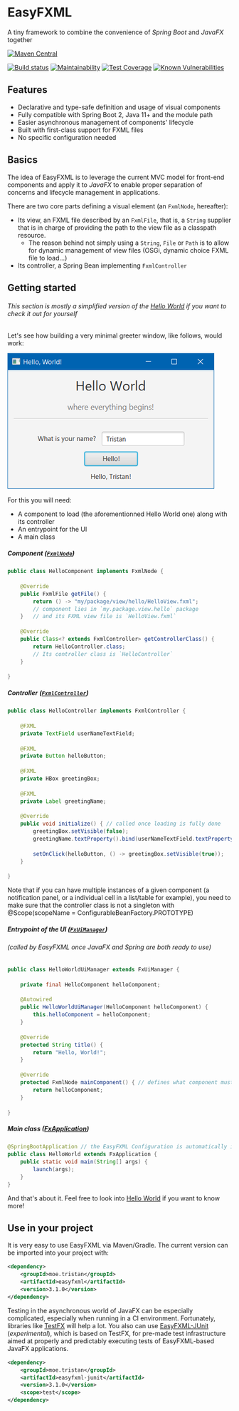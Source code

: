 # EasyFXML
A tiny framework to combine the convenience of _Spring Boot_ and _JavaFX_ together

[![Maven Central](https://img.shields.io/badge/maven--central-3.1.0-blue.svg)](https://search.maven.org/artifact/moe.tristan/easyfxml/3.1.0/jar)

[![Build status](https://circleci.com/gh/Tristan971/EasyFXML.svg?style=svg)](https://circleci.com/gh/Tristan971/EasyFXML)
[![Maintainability](https://api.codeclimate.com/v1/badges/89c1e95e4d5d41b35d9f/maintainability)](https://codeclimate.com/github/Tristan971/EasyFXML/maintainability)
[![Test Coverage](https://api.codeclimate.com/v1/badges/89c1e95e4d5d41b35d9f/test_coverage)](https://codeclimate.com/github/Tristan971/EasyFXML/test_coverage)
[![Known Vulnerabilities](https://snyk.io/test/github/tristan971/easyfxml/badge.svg?targetFile=pom.xml)](https://snyk.io/test/github/tristan971/easyfxml?targetFile=pom.xml)

## Features

- Declarative and type-safe definition and usage of visual components
- Fully compatible with Spring Boot 2, Java 11+ and the module path
- Easier asynchronous management of components' lifecycle
- Built with first-class support for FXML files
- No specific configuration needed

## Basics

The idea of EasyFXML is to leverage the current MVC model for front-end components and apply it to _JavaFX_ to enable proper 
separation of concerns and lifecycle management in applications.

There are two core parts defining a visual element (an `FxmlNode`, hereafter):
- Its view, an FXML file described by an `FxmlFile`, that is, a `String` supplier that is in charge of providing the path to the view file as a classpath resource.
  - The reason behind not simply using a `String`, `File` or `Path` is to allow for dynamic management of view files (OSGi, dynamic choice FXML file to load...)
- Its controller, a Spring Bean implementing `FxmlController`

## Getting started
###### This section is mostly a simplified version of the [Hello World](./easyfxml-samples/easyfxml-sample-hello-world) if you want to check it out for yourself

Let's see how building a very minimal greeter window, like follows, would work:

![Hello World Sample Screenshot](doc/images/sample-hello-world.png)

For this you will need:
- A component to load (the aforementionned Hello World one) along with its controller
- An entrypoint for the UI
- A main class

##### Component ([`FxmlNode`](./easyfxml/src/main/java/moe/tristan/easyfxml/api/FxmlNode.java))
```java
public class HelloComponent implements FxmlNode {
    
    @Override 
    public FxmlFile getFile() {
        return () -> "my/package/view/hello/HelloView.fxml"; 
        // component lies in `my.package.view.hello` package
    }   // and its FXML view file is `HelloView.fxml`

    @Override
    public Class<? extends FxmlController> getControllerClass() {
        return HelloController.class; 
        // Its controller class is `HelloController`
    }

}
```

##### Controller ([`FxmlController`](./easyfxml/src/main/java/moe/tristan/easyfxml/api/FxmlController.java))
```java
public class HelloController implements FxmlController {

    @FXML 
    private TextField userNameTextField;
    
    @FXML 
    private Button helloButton;
    
    @FXML 
    private HBox greetingBox;
    
    @FXML 
    private Label greetingName;

    @Override
    public void initialize() { // called once loading is fully done
        greetingBox.setVisible(false);
        greetingName.textProperty().bind(userNameTextField.textProperty());

        setOnClick(helloButton, () -> greetingBox.setVisible(true));
    }

}
```
Note that if you can have multiple instances of a given component (a notification panel, or a individual cell in a list/table for example), 
you need to make sure that the controller class is not a singleton with @Scope(scopeName = ConfigurableBeanFactory.PROTOTYPE)

##### Entrypoint of the UI ([`FxUiManager`](./easyfxml/src/main/java/moe/tristan/easyfxml/FxUiManager.java))
###### (called by EasyFXML once JavaFX and Spring are both ready to use)
```java
public class HelloWorldUiManager extends FxUiManager {

    private final HelloComponent helloComponent;

    @Autowired
    public HelloWorldUiManager(HelloComponent helloComponent) {
        this.helloComponent = helloComponent;
    }

    @Override
    protected String title() {
        return "Hello, World!";
    }

    @Override
    protected FxmlNode mainComponent() { // defines what component must be loaded first into the main stage
        return helloComponent;
    }

}
```

##### Main class ([FxApplication](./easyfxml/src/main/java/moe/tristan/easyfxml/FxApplication.java))
```java
@SpringBootApplication // the EasyFXML Configuration is automatically imported by Spring Boot
public class HelloWorld extends FxApplication {
    public static void main(String[] args) {
        launch(args);
    }
}
```

And that's about it. Feel free to look into [Hello World](./easyfxml-samples/easyfxml-sample-hello-world) if you want to know more!

## Use in your project
It is very easy to use EasyFXML via Maven/Gradle. The current version can be imported into your project with:

```xml
<dependency>
    <groupId>moe.tristan</groupId>
    <artifactId>easyfxml</artifactId>
    <version>3.1.0</version>
</dependency>
```

Testing in the asynchronous world of JavaFX can be especially complicated, especially when running in a CI environment.
Fortunately, libraries like [TestFX](https://github.com/TestFX/TestFX) will help a lot.
You also can use [EasyFXML-JUnit](./easyfxml-junit) (_experimental_), which is based on TestFX, 
for pre-made test infrastructure aimed at properly and predictably executing tests of EasyFXML-based JavaFX applications.

```xml
<dependency>
    <groupId>moe.tristan</groupId>
    <artifactId>easyfxml-junit</artifactId>
    <version>3.1.0</version>
    <scope>test</scope>
</dependency>
```

